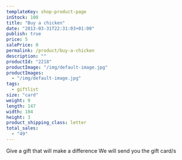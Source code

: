 ```yaml
---
templateKey: shop-product-page
inStock: 100
title: "Buy a chicken"
date: "2013-03-31T22:31:03+01:00"
publish: true
price: 5
salePrice: 0
permalink: /product/buy-a-chicken
description: ""
productId: "2218"
productImage: "/img/default-image.jpg"
productImages:
  - "/img/default-image.jpg"
tags:
  - giftlist
size: "card"
weight: 9
length: 147
width: 104
height: 3
product_shipping_class: letter
total_sales:
  - "49"
---
```


Give a gift that will make a difference We will send you the gift card/s
